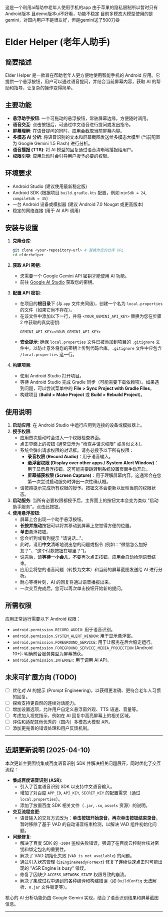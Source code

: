 这是一个利用ai帮助中老年人使用手机的app
由于苹果的隐私限制所以暂时只有Android版本
且demo版本ui不好看，功能不稳定
目前多模态大模型使用的是gemini，对国内用户不是很友好，但是gemini送了500刀😄
# Elder Helper (老年人助手)

## 简要描述

Elder Helper 是一款旨在帮助老年人更方便地使用智能手机的 Android 应用。它提供一个悬浮按钮，用户可以通过语音提问，并结合当前屏幕内容，获取 AI 的帮助和指导，让复杂的操作变得简单。

## 主要功能

*   **悬浮助手按钮**: 一个可拖动的悬浮按钮，常驻屏幕边缘，方便随时调用。
*   **语音交互**: 点击按钮后，可通过中文语音进行提问或发出指令。
*   **屏幕理解**: 在语音提问的同时，应用会截取当前屏幕内容。
*   **多模态 AI 分析**: 将语音识别的文本和屏幕截图发送给多模态大模型 (当前配置为 Google Gemini 1.5 Flash) 进行分析。
*   **语音播报 (TTS)**: 将 AI 模型的回复通过语音清晰地播报给用户。
*   **权限引导**: 应用启动时会引导用户授予必要的权限。

## 环境要求

*   Android Studio (建议使用最新稳定版)
*   Android SDK (根据项目 `build.gradle.kts` 配置，例如 `minSdk = 24`, `compileSdk = 35`)
*   一台 Android 设备或模拟器 (建议 Android 7.0 Nougat 或更高版本)
*   稳定的网络连接 (用于 AI API 调用)

## 安装与设置

1.  **克隆仓库**:
    ```bash
    git clone <your-repository-url> # 替换为您的仓库 URL
    cd elderhelper
    ```

2.  **获取 API 密钥**:
    *   您需要一个 Google Gemini API 密钥才能使用 AI 功能。
    *   前往 [Google AI Studio](https://aistudio.google.com/app/apikey) 获取您的密钥。

3.  **配置 API 密钥**:
    *   在项目的**根目录**下 (与 `app` 文件夹同级)，创建一个名为 `local.properties` 的文件（如果它尚不存在）。
    *   在该文件中添加以下一行，并将 `<YOUR_GEMINI_API_KEY>` 替换为您在步骤 2 中获取的真实密钥:
        ```properties
        GEMINI_API_KEY=<YOUR_GEMINI_API_KEY>
        ```
    *   **安全提示**: 确保 `local.properties` 文件已被添加到项目的 `.gitignore` 文件中，以防止意外将您的密钥上传到代码仓库。`.gitignore` 文件中应包含 `/local.properties` 这一行。

4.  **构建项目**:
    *   使用 Android Studio 打开项目。
    *   等待 Android Studio 完成 Gradle 同步（可能需要下载依赖项）。如果遇到问题，可以尝试菜单中的 **File > Sync Project with Gradle Files**。
    *   构建项目 (**Build > Make Project** 或 **Build > Rebuild Project**)。

## 使用说明

1.  **启动应用**: 在 Android Studio 中运行应用到连接的设备或模拟器上。
2.  **授予权限**:
    *   应用首次启动时会进入一个权限检查界面。
    *   点击界面上的按钮 (通常显示为 "检查并请求权限" 或类似文本)。
    *   系统会弹出请求权限的对话框。请务必授予以下所有权限：
        *   **录音权限 (Record Audio)**：用于语音输入。
        *   **悬浮窗权限 (Display over other apps / System Alert Window)**：用于显示悬浮按钮。这可能需要跳转到系统设置页面手动开启。
        *   **屏幕捕获权限 (Screen Capture)**：用于理解屏幕内容。这通常会在您第一次尝试启动服务时弹出一次性确认框。
    *   请按照提示完成所有权限的授予。按钮文本会更新以反映当前的权限状态。
3.  **启动服务**: 当所有必要权限都授予后，主界面上的按钮文本会变为类似 "启动助手服务"。点击此按钮。
4.  **使用悬浮按钮**:
    *   屏幕上会出现一个助手悬浮按钮。
    *   **长按并拖动**按钮可以将其移动到屏幕上您觉得方便的位置。
    *   **单击**悬浮按钮。
    *   您会听到或看到提示 "请说话..."。
    *   此时，请用**中文**清晰地说出您的问题或指令 (例如：“微信怎么加好友？”、“这个付款按钮在哪里？”)。
    *   说完后，请**等待一小会儿**，不要再次点击按钮。应用会自动检测语音结束。
    *   应用会将您的语音问题（转换为文本）和当前的屏幕截图发送给 AI 进行分析。
    *   耐心等待片刻，AI 的回复将通过语音播报出来。
    *   一次交互完成后，您可以再次单击按钮开始新的提问。

## 所需权限

应用正常运行需要以下 Android 权限：

*   `android.permission.RECORD_AUDIO`: 用于语音识别。
*   `android.permission.SYSTEM_ALERT_WINDOW`: 用于显示悬浮窗。
*   `android.permission.FOREGROUND_SERVICE`: 用于让服务在后台稳定运行。
*   `android.permission.FOREGROUND_SERVICE_MEDIA_PROJECTION` (Android 10+): 明确前台服务类型为屏幕捕获。
*   `android.permission.INTERNET`: 用于调用 AI API。

## 未来可扩展方向 (TODO)

*   [ ] 优化对 AI 的提示 (Prompt Engineering)，以获得更准确、更符合老年人习惯的回复。
*   [ ] 探索支持更自然的连续对话能力。
*   [ ] 增加设置选项，允许用户自定义悬浮窗外观、TTS 语速、音量等。
*   [ ] 考虑加入视觉指示，例如在 AI 回复中高亮屏幕上的相关区域。
*   [ ] 评估和适配其他优秀的（国内）多模态大模型 API。
*   [ ] 添加更完善的错误处理和用户反馈机制。

---

## 近期更新说明 (2025-04-10) 

本次更新主要围绕集成百度语音识别 SDK 并解决相关问题展开，同时优化了交互流程：

*   **集成百度语音识别 (ASR)**:
    *   引入了百度语音识别 SDK 以支持中文语音输入。
    *   增加了对百度 `APP_ID`, `API_KEY`, `SECRET_KEY` 的配置需求（通过 `local.properties`）。
    *   添加了放置百度 SDK 相关文件（`.jar`, `.so`, `assets` 资源）的说明。
*   **交互流程变更**:
    *   语音输入的交互方式改为：**单击按钮开始录音，再次单击按钮结束录音**。暂时移除了基于 VAD 的自动语音结束检测，以解决 VAD 组件初始化问题。
*   **问题修复**:
    *   解决了百度 SDK 的 `-3004` 鉴权失败错误，强调了在百度云控制台核对密钥和绑定包名的重要性。
    *   解决了 VAD 初始化失败 (`VAD is not available`) 的问题。
    *   通过引入状态管理 (`isEngineReadyForNext`) 修复了连续快速点击时可能出现的 "ASR Engine is busy" 错误。
    *   修复了因缺少 `ACCESS_NETWORK_STATE` 权限导致的崩溃。
    *   解决了集成过程中遇到的各种编译和构建错误（如 `BuildConfig` 无法解析、`R.jar` 文件锁定等）。

核心的 AI 分析功能仍由 Google Gemini 实现，结合了语音识别结果和屏幕截图信息。

---